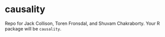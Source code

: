 # causality

Repo for Jack Collison, Toren Fronsdal, and Shuvam Chakraborty. Your R package will be `causality`.